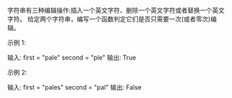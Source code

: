 字符串有三种编辑操作:插入一个英文字符、删除一个英文字符或者替换一个英文字符。 给定两个字符串，编写一个函数判定它们是否只需要一次(或者零次)编辑。

示例 1:

输入:
first = "pale"
second = "ple"
输出: True

示例 2:

输入:
first = "pales"
second = "pal"
输出: False
